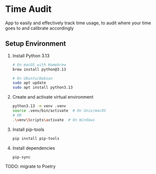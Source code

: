 # Time Audit

App to easily and effectively track time usage, to audit where your time goes to and calibrate accordingly

## Setup Environment

1. Install Python 3.13
   ```bash
   # On macOS with Homebrew
   brew install python@3.13
   
   # On Ubuntu/Debian
   sudo apt update
   sudo apt install python3.13
   ```

2. Create and activate virtual environment
   ```bash
   python3.13 -m venv .venv
   source .venv/bin/activate  # On Unix/macOS
   # OR
   .\venv\Scripts\activate  # On Windows
   ```

3. Install pip-tools
   ```bash
   pip install pip-tools
   ```

4. Install dependencies
   ```bash
   pip-sync
   ```

TODO: migrate to Poetry
